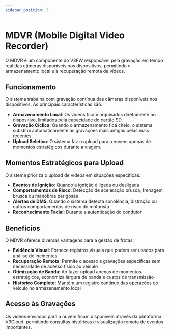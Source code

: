 ```yaml
---
sidebar_position: 3
---
```


# MDVR (Mobile Digital Video Recorder)

O MDVR é um componente do V3FW responsável pela gravação em tempo real das câmeras disponíveis nos dispositivos, permitindo o armazenamento local e a recuperação remota de vídeos.

## Funcionamento

O sistema trabalha com gravação contínua das câmeras disponíveis nos dispositivos. As principais características são:

- **Armazenamento Local**: Os vídeos ficam arquivados diretamente no dispositivo, limitados pela capacidade do cartão SD.
- **Gravação Cíclica**: Quando o armazenamento fica cheio, o sistema substitui automaticamente as gravações mais antigas pelas mais recentes.
- **Upload Seletivo**: O sistema faz o upload para a nuvem apenas de momentos estratégicos durante a viagem.

## Momentos Estratégicos para Upload

O sistema prioriza o upload de vídeos em situações específicas:

- **Eventos de Ignição**: Quando a ignição é ligada ou desligada
- **Comportamentos de Risco**: Detecção de aceleração brusca, frenagem brusca ou manobras perigosas
- **Alertas de DMS**: Quando o sistema detecta sonolência, distração ou outros comportamentos de risco do motorista
- **Reconhecimento Facial**: Durante a autenticação do condutor

## Benefícios

O MDVR oferece diversas vantagens para a gestão de frotas:

- **Evidência Visual**: Fornece registros visuais que podem ser usados para análise de incidentes
- **Recuperação Remota**: Permite o acesso a gravações específicas sem necessidade de acesso físico ao veículo
- **Otimização de Banda**: Ao fazer upload apenas de momentos estratégicos, economiza largura de banda e custos de transmissão
- **Histórico Completo**: Mantém um registro contínuo das operações do veículo no armazenamento local

## Acesso às Gravações

Os vídeos enviados para a nuvem ficam disponíveis através da plataforma V3Cloud, permitindo consultas históricas e visualização remota de eventos importantes. 